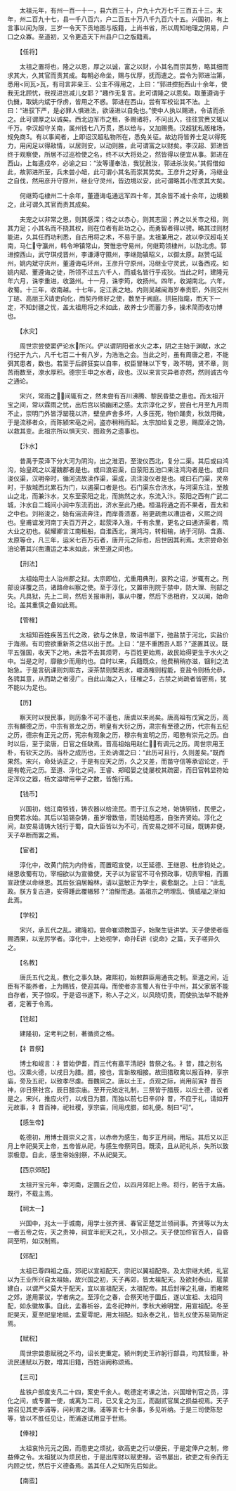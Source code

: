 <!-- { "loadSidebar": true } -->
　　太祖元年，有州一百一十一，县六百三十，户九十六万七千三百五十三。末年，州二百九十七，县一千八百六，户二百五十万八千九百六十五。兴国初，有上言事以闰为限，三岁一令天下贡地图与版籍，上尚书省，所以周知地理之阴易，户口之众寡。至道初，又令更造天下州县户口之版籍焉。

　　【任将】

　　太祖之置将也，隆之以恩，厚之以诚，富之以财，小其名而崇其势，略其细而求其大，久其官而责其成。每朝必命坐，赐与优厚，抚而遣之。尝令为郭进治第，悉用<同瓦>瓦，有司言非亲王、公主不得用之，上曰：“郭进控扼西山十余年，使我无北顾忧，我视进岂减儿女耶？”趣作无复言。此可谓隆之以恩矣。取董遵诲于仇雠，取姚内斌于俘虏，皆用之不惑。郭进在西山，尝有军校讼其不法。上曰：“进驭下严，是必罪人惧进法，欲诬进以自免也。”使中人执以赐进，令诘而杀之。此可谓厚之以诚矣。西北边军市之租，多赐诸将，不问出入，往往赏赉又辄以千万。李汉超守关南，属州钱七八万贯，悉以给与，又加赐赉。汉超犹私贩榷场，规免商。有以事闻者，上即诏汉超私物所在，悉免关征。故边将皆养士足以得死力，用闲足以得敌情，以居则安，以动则胜，此可谓富之以财矣。李汉超、郭进皆终于观察使，所居不过巡检使之名，终不以大将处之，然皆得以便宜从事。郭进在西山，上每遣戍卒，必谕之曰：“汝等谨奉法，我犹赦汝，郭进杀汝矣。”其假借如此，故郭进所至，兵未尝小衄，此可谓小其名而崇其势矣。王彦升之好勇，冯继业之自伐，然用彦升守原州，继业守灵州，皆边境以安，此可谓略其小而求其大矣。

　　何继筠屯棣州二十余年，董遵诲屯通远军四十年，其余皆不减十余年，边境赖之，此可谓久其官而责其成矣。

　　夫宠之以非常之恩，则其感深；待之以赤心，则其志固；养之以关市之租，则其力足；小其名而不挠其权，则在位者有赴功之心，而勇智者得以骋。略其过则材能进，久其任而功利悉，自古用将之术，不易于是。太祖兼用之，故以李汉超屯关南，马仁守瀛州，韩令坤镇常山，贺惟忠守易州，何继筠领棣州，以防北虏。郭进控西山，武守琪戍晋州，李谦溥守隰州，李继勋镇昭义，以御太原。赵赞屯延州，姚内斌守庆州，董遵诲屯环州，王彦升守原州，冯继业守灵武，以备西戎。如姚内斌、董遵诲之徒，所领不过五六千人，而威名皆行乎戎狄。当此之时，建隆元年六月，诛李重进，收潞州。十一月，诛李筠，收扬州。四年，收湖南北。六年，收蜀。十三年，收南越。十七年，定江表之地。内则吴越闽海岁奉贡职，外则交州丁琏、高丽王请吏向化，而契丹修好之使，数至于阙庭。拱挹指麾，而天下一定，不知封疆之忧，盖太祖用将之术如此，故养士少而蓄力多，操术简而收功博也。

　　【水灾】

　　周世宗尝使窦俨论水所兴。俨以谓阴阳者水火之本，阴之主始于渊献，水之行纪于九六，凡千七百二十有八岁，为浩浩之会。当此之时，虽有周唐之君，不能弭其患者，数也。若至于后辟狂妄以自率，权臣冒昧以下专，政不明，贤不章，则苦雨数至，潦水厚积。德宗壬申之水者，政也。汉以来言灾异者亦然，然则诚古今之通论。

　　宋兴，常雨之，间辄有之，然未尝有百川沸腾、黎民昏垫之患也。而太祖开宝之间，常以霖雨之忧，出后宫以销幽闭之感。太宗淳化之岁，尝自七月至九月雨不止，崇明门外皆浮罂筏以济，壁垒庐舍多坏，人多压死，物价踊贵，秋敛用微，于是流移者众，而陈颍宋亳之间，盗亦稍稍而起。太宗加给复之恩，赐糜淖之饷，以救其变。此祖宗所以惧天灾、图政务之遗事也。

　　【汴水】

　　昔禹于荥泽下分大河为阴沟，出之淮泗，至浚仪西北，复分二渠。其后或曰鸿沟，始皇疏之以灌魏郡者是也。或曰浪宕渠，自荥阳五池口来注鸿沟者是也。或曰浚仪渠，汉明帝时，循河流故渎作渠，渠成，流注浚仪者是也。或曰石门渠，灵帝时，于敖城西北累石为门，以遏渠口者是也。石门渠东合济水，与河渠东注，至敖山之北，而兼汴水，又东至荥阳之北，而旃然之水，东流入汴。荥阳之西有广武二城，汴水自二城间小涧中东流而出，济水至此乃绝。桓温将通之而不果者，晋太和之中也。刘裕浚之，始有湍流奔注，而岸善溃塞，裕更疏凿以漕运者，义熙之间也。皇甫谊发河南丁夫百万开之，起荥泽入淮，千有余里，更名之曰通济渠者，隋大业之初也。裴耀卿言江南租船，自淮西北，溯鸿沟，转相输，纳于河阴、含嘉、太原等仓，凡三年，运米七百万石者，唐开元之际也，后世因其利焉。太宗尝命张洎论著其兴凿漕运之本末如此，宋至道之间也。

　　【刑法】

　　太祖始用士人治州郡之狱。太宗即位，尤重用典刑，哀矜之诏，岁辄有之。刑部设详覆之员，诸路命纠察之使。至于淳化，又置审刑院于禁中，防大理、刑部之失。凡具狱，先上二司，然后关报审刑，事从中覆，然后下丞相府，又以闻，始命论。盖其重慎之备如此焉。

　　【管榷】

　　太祖知百姓疾苦五代之政，欲与之休息，故诏书屡下，弛盐禁于河北，实盐价于海濒。有司尝欲重新茶之估以出于民。上曰：“是不重困吾人耶？”遂置其议。既平五强国，收天下之地，未尝不去其烦苛，与百姓更始焉，故民始得更生于水火之中。当是之时，靡敝少而用约也。自时以来，兵籍既众，他费稍稍亦滋，锢利之法始急。于是言矾课则刘熙古，深茶禁则樊若水，峻酒榷则程能，变盐令则杨允恭，各骋其意，从而助之者浸广。自此山海之入，征榷之，古禁之尚疏者皆密焉，犹不能以为足也。

　　【历】

　　察天时以授民事，则历象不可不谨也，唐虞以来尚矣。唐高祖有戊寅之历，高宗有麟德之历，中宗有景龙之历，明皇有大衍之历，肃宗有至德之历，代宗有五纪之历，德宗有正元之历，宪宗有观象之历，穆宗有宣明之历，昭愍有崇元之历。自时以后，至于梁唐，日官之任缺焉。晋高祖始用赵仁，有调元之历。周世宗用王朴，有钦天之历。当朴之成历也，王处讷谓之曰：“此历可且行，久则差矣。”既而果然。宋兴，命处讷正之，于是有应天之历，久之又差，而苗守信等承诏论定，于是有乾元之历。至道、淳化之间，王睿、郑昭晏之徒屡校其疏密，而日官韩显符始定浑仪之器，杨文溢增用甲子之数，皆施行焉。

　　【钱币】

　　兴国初，绌江南铁钱，铸农器以给流民。而于江东之地，始铸铜钱，民便之，自樊若水始。其后以铅锡杂铸，虽岁增数倍，而钱始粗恶，自张齐贤始。淳化之间，赵安易请铸大钱行于蜀，自大臣皆以为不可，而安易之辨不可屈，既铸非便，天子卒断而罢之焉。

　　【宦者】

　　淳化中，改黄门院为内侍省，而置昭宣使，以王延德、王继恩、杜彦钧处之。继恩收蜀有功，宰相欲以为宣徽使，天子以为宦官不可令预政事，切责宰相，而置宣政使以命继恩。其后张洎居翰林，请以蓝敏正为学士，裴愈副之。上曰：“此乱政。朕方复古道，安得踵此覆辙邪？”洎惭而退。盖祖宗之明理乱、慎威福之渐如此焉。

　　【学校】

　　宋兴，承五代之乱。建隆初，尝命崔颂教国子，始聚生徒讲学。天子使使者临赐酒果，以宠厉学者。淳化中，上始视学，命孙讲《说命》之篇，天子嗟异久之。

　　【名教】

　　唐氏五代之乱，教化之事久缺。雍熙初，始敕群臣用通丧之制。至道之间，近臣有不能养者，上为赐钱，使迎其母。而使者亦言蜀人有仕于中州，其父家居不能自存者，天子惊叹。于是诏书遂下，称人子之义，以风晓切责，而使执法举不能养者，定著于令焉。

　　【铨起】

　　建隆初，定考判之制，著循资之格。

　　【礻昔祭】

　　博士和岘言：礻昔始伊耆，而三代有嘉平清祀礻昔祭之名。礻昔，腊之别名也。汉乘火德，以戌日为腊。腊，接也，言新故相接。故田猎取禽以报百神，享宗庙，旁及五祀，以致孝尽虔。晋魏同之。唐以土王，贞观之际，尚用前寅礻昔百神，卯日祭社宫，辰日腊宗庙。至开元始定礼制，三祭皆于腊辰，以应土德，议者是之。宋兴，推应火行，以戌日为腊，而独以前七日辛卯礻昔，不应于礼，请如开元故事，礻昔百神，祀社稷，享宗庙，同用戌腊，如礼便。制曰“可”。

　　【感生帝】

　　乾德初，用博士聂崇义之言，以赤帝为感生，每岁正月祠，用坛。其后又以正月上辛祀昊天上帝，五帝皆从祀，与感生帝祭同日。既渎，且从祀礼杀，失所以致崇极意。自此，感生帝始别祭，不从祀昊天。

　　【西京郊配】

　　太祖开宝元年，幸河南，定圜丘之位，以四月郊祀上帝。将行，躬告于太庙。既行，不载主焉。

　　【祠太一】

　　兴国中，兆太一于城南，用学士张齐贤、春官正楚芝兰领祠事。齐贤等以为太一者五帝之佐，天之贵神，祠宜半祀天之礼，又小损之。天子使加伶官百人，自昏祠至明，如汉制焉。

　　【郊配】

　　太祖已尊四祖之庙，郊祀以宣祖配天，宗祀以翼祖配帝。及太宗继大统，礼官以为王业所兴自太祖始，故兴国之初，天子再郊，皆太祖配天。及欲封泰山，扈蒙建白，以谓严父莫大于配天，宜以宣祖配天，太祖配帝。其后封禅之礼辍，而雍熙之郊，遂用蒙议，学者病之。至淳化之春，合祭天地于圜丘，遂以宣祖、太祖同配，如永徽故事。自此，孟春祈谷，孟冬祀神州，季秋大飨明堂，用宣祖配。冬至祀昊天，夏至祀皇地祗，孟夏雩祀，用太祖配。如永泰之礼，皆礼仪使苏易简所定焉。

　　【赋税】

　　周世宗尝患赋税之不均，诏长吏重定。颍州刺史王祚躬行部县，均其轻重，补流民逋赋以万数，增其旧籍，百姓诣阙称颂焉。

　　【三司】

　　盐铁户部度支凡二十四，案吏千余人。乾德定考课之法，兴国增判官之员，淳化之间，或专置一使，或离为二司，已又复之为三，而副贰官属之损益视焉。天子尝召见其吏李浦等，问利害之理。浦等言七十余事，多见听纳。于是三司使陈恕等，皆以不胜任见让，而浦遂试用显于世焉。

　　【俸禄】

　　太祖哀怜元元之困，而患吏之烦扰，欲高吏之行以便民，于是定俸户之制，修益俸之令。太祖犹以为烦民也，于是出库财以赋吏禄。诏书屡出，欲吏之有余而无内顾之忧，然后于义德备焉。盖其任人之知所先后如此。

　　【南蛮】

